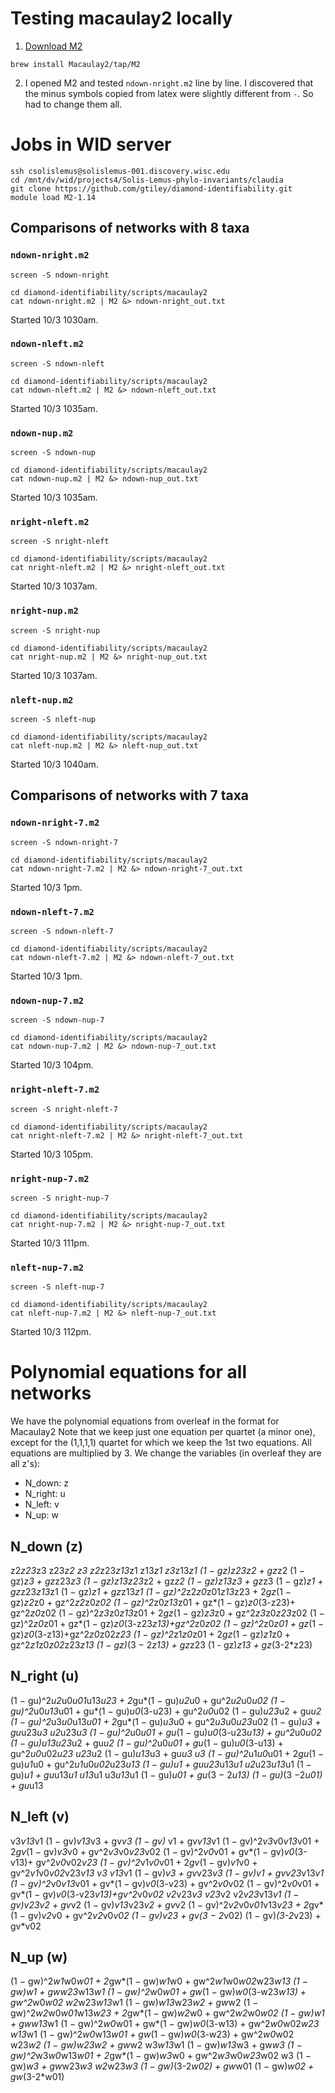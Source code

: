 # Testing macaulay2 locally

1. [Download M2](http://www2.macaulay2.com/Macaulay2/Downloads/)
```
brew install Macaulay2/tap/M2
```
2. I opened M2 and tested `ndown-nright.m2` line by line. I discovered that the minus symbols copied from latex were slightly different from `-`. So had to change them all.

# Jobs in WID server
```shell
ssh csolislemus@solislemus-001.discovery.wisc.edu
cd /mnt/dv/wid/projects4/Solis-Lemus-phylo-invariants/claudia
git clone https://github.com/gtiley/diamond-identifiability.git
module load M2-1.14
```

## Comparisons of networks with 8 taxa

### `ndown-nright.m2`

```shell
screen -S ndown-nright
```

```shell
cd diamond-identifiability/scripts/macaulay2
cat ndown-nright.m2 | M2 &> ndown-nright_out.txt
```
Started 10/3 1030am.


### `ndown-nleft.m2`

```shell
screen -S ndown-nleft
```

```shell
cd diamond-identifiability/scripts/macaulay2
cat ndown-nleft.m2 | M2 &> ndown-nleft_out.txt
```
Started 10/3 1035am.

### `ndown-nup.m2`

```shell
screen -S ndown-nup
```

```shell
cd diamond-identifiability/scripts/macaulay2
cat ndown-nup.m2 | M2 &> ndown-nup_out.txt
```
Started 10/3 1035am.

### `nright-nleft.m2`

```shell
screen -S nright-nleft
```

```shell
cd diamond-identifiability/scripts/macaulay2
cat nright-nleft.m2 | M2 &> nright-nleft_out.txt
```
Started 10/3 1037am.

### `nright-nup.m2`

```shell
screen -S nright-nup
```

```shell
cd diamond-identifiability/scripts/macaulay2
cat nright-nup.m2 | M2 &> nright-nup_out.txt
```
Started 10/3 1037am.

### `nleft-nup.m2`    

```shell
screen -S nleft-nup
```

```shell
cd diamond-identifiability/scripts/macaulay2
cat nleft-nup.m2 | M2 &> nleft-nup_out.txt
```
Started 10/3 1040am.

## Comparisons of networks with 7 taxa

### `ndown-nright-7.m2`

```shell
screen -S ndown-nright-7
```

```shell
cd diamond-identifiability/scripts/macaulay2
cat ndown-nright-7.m2 | M2 &> ndown-nright-7_out.txt
```
Started 10/3 1pm.

### `ndown-nleft-7.m2`

```shell
screen -S ndown-nleft-7
```

```shell
cd diamond-identifiability/scripts/macaulay2
cat ndown-nleft-7.m2 | M2 &> ndown-nleft-7_out.txt
```
Started 10/3 1pm.

### `ndown-nup-7.m2`

```shell
screen -S ndown-nup-7
```

```shell
cd diamond-identifiability/scripts/macaulay2
cat ndown-nup-7.m2 | M2 &> ndown-nup-7_out.txt
```
Started 10/3 104pm.

### `nright-nleft-7.m2`

```shell
screen -S nright-nleft-7
```

```shell
cd diamond-identifiability/scripts/macaulay2
cat nright-nleft-7.m2 | M2 &> nright-nleft-7_out.txt
```
Started 10/3 105pm.

### `nright-nup-7.m2`

```shell
screen -S nright-nup-7
```

```shell
cd diamond-identifiability/scripts/macaulay2
cat nright-nup-7.m2 | M2 &> nright-nup-7_out.txt
```
Started 10/3 111pm.

### `nleft-nup-7.m2`    

```shell
screen -S nleft-nup-7
```

```shell
cd diamond-identifiability/scripts/macaulay2
cat nleft-nup-7.m2 | M2 &> nleft-nup-7_out.txt
```
Started 10/3 112pm.


# Polynomial equations for all networks

We have the polynomial equations from overleaf in the format for Macaulay2
Note that we keep just one equation per quartet (a minor one), except for the (1,1,1,1) quartet
for which we keep the 1st two equations.
All equations are multiplied by 3.
We change the variables (in overleaf they are all z's):
- N_down: z
- N_right: u
- N_left: v
- N_up: w

## N_down (z)

z2*z23*z3
z23*z2
z3
z2*z23*z13*z1
z13*z1
z3*z13*z1
(1 − gz)*z23*z2 + gz*z2
(1 − gz)*z3 + gz*z23*z3
(1 − gz)*z13*z23*z2 + gz*z2
(1 − gz)*z13*z3 + gz*z3
(1 − gz)*z1 + gz*z23*z13*z1
(1 − gz)*z1 + gz*z13*z1
(1 − gz)^2*z2*z0*z01*z13*z23 + 2*gz*(1 − gz)*z2*z0 + gz^2*z2*z0*z02
(1 − gz)^2*z0*z13*z01 + gz*(1 − gz)*z0*(3-z23)+ gz^2*z0*z02
(1 − gz)^2*z3*z0*z13*z01 + 2*gz*(1 − gz)*z3*z0 + gz^2*z3*z0*z23*z02
(1 − gz)^2*z0*z01 + gz*(1 − gz)*z0*(3-z23*z13)+gz^2*z0*z02
(1 − gz)^2*z0*z01 + gz*(1 − gz)*z0*(3-z13)+gz^2*z0*z02*z23
(1 − gz)^2*z1*z0*z01 + 2*gz*(1 − gz)*z1*z0 + gz^2*z1*z0*z02*z23*z13
(1 − gz)*(3 − 2*z13) + gz*z23
(1 - gz)*z13 + gz*(3-2*z23)

## N_right (u)

(1 − gu)^2*u2*u0*u01*u13*u23 + 2*gu*(1 − gu)*u2*u0 + gu^2*u2*u0*u02
(1 − gu)^2*u0*u13*u01 + gu*(1 − gu)*u0*(3-u23) + gu^2*u0*u02
(1 − gu)*u23*u2 + gu*u2
(1 − gu)^2*u3*u0*u13*u01 + 2*gu*(1 − gu)*u3*u0 + gu^2*u3*u0*u23*u02
(1 − gu)*u3 + gu*u23*u3
u2*u23*u3
(1 − gu)^2*u0*u01 + gu*(1 − gu)*u0*(3-u23*u13) + gu^2*u0*u02
(1 − gu)*u13*u23*u2 + gu*u2
(1 − gu)^2*u0*u01 + gu*(1 − gu)*u0*(3-u13) + gu^2*u0*u02*u23
u23*u2
(1 − gu)*u13*u3 + gu*u3
u3
(1 − gu)^2*u1*u0*u01 + 2*gu*(1 − gu)*u1*u0 + gu^2*u1*u0*u02*u23*u13
(1 − gu)*u1 + gu*u23*u13*u1
u2*u23*u13*u1
(1 − gu)*u1 + gu*u13*u1
u13*u1
u3*u13*u1
(1 − gu)*u01 + gu*(3 − 2*u13)
(1 − gu)*(3 −2*u01) + gu*u13

## N_left (v)

v3*v13*v1
(1 − gv)*v13*v3 + gv*v3
(1 − gv)* v1 + gv*v13*v1
(1 − gv)^2*v3*v0*v13*v01 + 2*gv*(1 − gv)*v3*v0 + gv^2*v3*v0*v23*v02
(1 − gv)^2*v0*v01 + gv*(1 − gv)*v0*(3-v13)+ gv^2*v0*v02*v23
(1 − gv)^2*v1*v0*v01 + 2*gv*(1 − gv)*v1*v0 + gv^2*v1*v0*v02*v23*v13
v3
v13*v1
(1 − gv)*v3 + gv*v23*v3
(1 − gv)*v1 + gv*v23*v13*v1
(1 − gv)^2*v0*v13*v01 + gv*(1 − gv)*v0*(3-v23) + gv^2*v0*v02
(1 − gv)^2*v0*v01 + gv*(1 − gv)*v0*(3-v23*v13)+gv^2*v0*v02
v2*v23*v3
v23*v2
v2*v23*v13*v1
(1 − gv)*v23*v2 + gv*v2
(1 − gv)*v13*v23*v2 + gv*v2
(1 − gv)^2*v2*v0*v01*v13*v23 + 2*gv*(1 − gv)*v2*v0 + gv^2*v2*v0*v02
(1 − gv)*v23 + gv*(3 − 2*v02)
(1 − gv)*(3-2*v23) + gv*v02

## N_up (w)

(1 − gw)^2*w1*w0*w01 + 2*gw*(1 − gw)*w1*w0 + gw^2*w1*w0*w02*w23*w13
(1 − gw)*w1 + gw*w23*w13*w1
(1 − gw)^2*w0*w01 + gw*(1 − gw)*w0*(3-w23*w13) + gw^2*w0*w02
w2*w23*w13*w1
(1 − gw)*w13*w23*w2 + gw*w2
(1 − gw)^2*w2*w0*w01*w13*w23 + 2*gw*(1 − gw)*w2*w0 + gw^2*w2*w0*w02
(1 − gw)*w1 + gw*w13*w1
(1 − gw)^2*w0*w01 + gw*(1 − gw)*w0*(3-w13) + gw^2*w0*w02*w23
w13*w1
(1 − gw)^2*w0*w13*w01 + gw*(1 − gw)*w0*(3-w23) + gw^2*w0*w02
w23*w2
(1 − gw)*w23*w2 + gw*w2
w3*w13*w1
(1 − gw)*w13*w3 + gw*w3
(1 − gw)^2*w3*w0*w13*w01 + 2*gw*(1 − gw)*w3*w0 + gw^2*w3*w0*w23*w02
w3
(1 − gw)*w3 + gw*w23*w3
w2*w23*w3
(1 − gw)*(3-2*w02) + gw*w01
(1 − gw)*w02 + gw*(3-2*w01)
